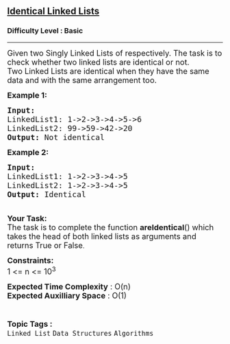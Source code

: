 <h2><a href="https://www.geeksforgeeks.org/problems/identical-linked-lists/1?page=1&category=Linked%20List&difficulty=Basic,Easy&status=unsolved&sortBy=submissions">Identical Linked Lists</a></h2><h3>Difficulty Level : Basic</h3><hr><div class="problems_problem_content__Xm_eO"><p><span style="font-size: 18px;">Given two Singly Linked Lists of respectively. The task is to check whether two linked lists are identical or not.&nbsp;<br>Two Linked Lists are identical when they have the same data and with the same arrangement too.</span></p>
<p><span style="font-size: 18px;"><strong>Example 1:</strong></span></p>
<pre><span style="font-size: 18px;"><strong>Input:<br></strong>LinkedList1: 1-&gt;2-&gt;3-&gt;4-&gt;5-&gt;6
LinkedList2: 99-&gt;59-&gt;42-&gt;20
<strong>Output: </strong>Not identical<strong> </strong></span></pre>
<p><span style="font-size: 18px;"><strong>Example 2:</strong></span></p>
<pre><span style="font-size: 18px;"><strong>Input:
</strong>LinkedList1: 1-&gt;2-&gt;3-&gt;4-&gt;5
LinkedList2: 1-&gt;2-&gt;3-&gt;4-&gt;5
<strong>Output: </strong>Identical
 </span>
</pre>
<p><span style="font-size: 18px;"><strong>Your Task:</strong><br>The task is to complete the function <strong>areIdentical</strong>() which takes the head of both linked lists as arguments and returns True or False</span>.</p>
<p><span style="font-size: 18px;"><strong>Constraints:</strong><br>1 &lt;= n &lt;= 10<sup>3</sup></span></p>
<p><span style="font-size: 18px;"><strong>Expected Time Complexity</strong> : O(n)<br><strong>Expected Auxilliary Space</strong> : O(1)</span></p></div><br><p><span style=font-size:18px><strong>Topic Tags : </strong><br><code>Linked List</code>&nbsp;<code>Data Structures</code>&nbsp;<code>Algorithms</code>&nbsp;